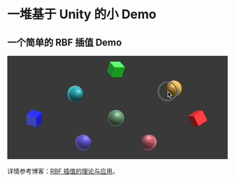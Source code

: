 # 一堆基于 Unity 的小 Demo

## 一个简单的 RBF 插值 Demo

![RBF Demo](./Resources/rbf_demo.gif)

详情参考博客：[RBF 插值的理论与应用](https://zhiruili.github.io/posts/rbf-interpolation/)。


